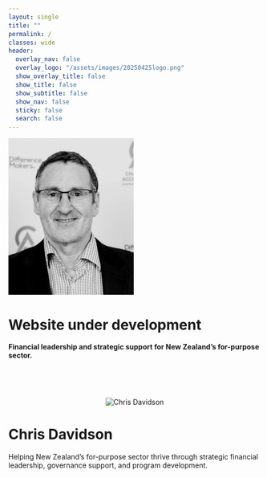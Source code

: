 ```yaml
---
layout: single
title: ""
permalink: /
classes: wide
header:
  overlay_nav: false
  overlay_logo: "/assets/images/20250425logo.png"
  show_overlay_title: false
  show_title: false
  show_subtitle: false
  show_nav: false
  sticky: false
  search: false
---
```


<p>
  <img src="/assets/images/chris-profile.jpg" alt="Chris Davidson" width="250">
</p>

# Website under development

**Financial leadership and strategic support for New Zealand’s for-purpose sector.**

<p align="center">
  <a href="https://www.linkedin.com/in/chris-davidson-aa92a58/" target="_blank" style="margin-right: 20px;">
    <i class="fab fa-linkedin fa-2x"></i>
  </a>
  <a href="mailto:chris.davidson@iuvo.solutions" style="margin-left: 20px;">
    <i class="fas fa-envelope fa-2x"></i>
  </a>
</p>

<br>

<p align="center">
  <img src="/assets/images/your-photo.jpg" alt="Chris Davidson" width="250">
</p>

# Chris Davidson

Helping New Zealand’s for-purpose sector thrive through strategic financial leadership, governance support, and program development.
